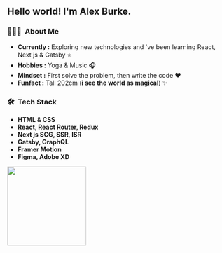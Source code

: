 <h2> Hello world! I'm Alex Burke.</h2>

<h3> 👨🏻‍💻 &nbsp;About Me </h3>

-  **Currently :** Exploring new technologies and 've been learning React, Next js & Gatsby :star:
-  **Hobbies :** Yoga & Music :headphones:
-  **Mindset :** First solve the problem, then write the code :heart: 
-  **Funfact :** Tall 202cm (**i see the world as magical**) :sparkles: 

<h3> 🛠 &nbsp;Tech Stack</h4>

- **HTML & CSS**
- **React, React Router, Redux**
- **Next js SCG, SSR, ISR**
- **Gatsby, GraphQL**
- **Framer Motion**
- **Figma, Adobe XD**

<a href="https://github.com/AVS1508">
  <img height="180em" src="https://github-readme-stats.vercel.app/api?username=manitu85&show_icons=true" />
</a>

